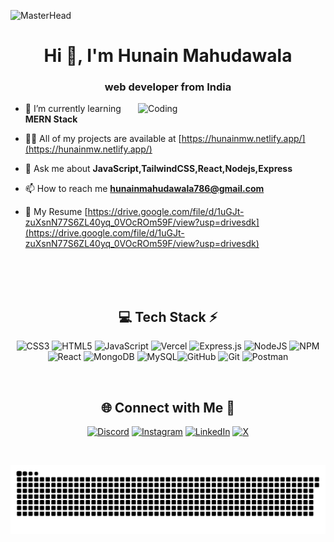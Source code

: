 ![MasterHead](https://user-images.githubusercontent.com/10498744/210012254-234538ff-d198-48aa-8964-37e6fd45d227.gif)
<h1 align="center">Hi 👋, I'm Hunain Mahudawala</h1>
<h3 align="center">web developer from India</h3>

<img align="right" alt="Coding" width="300"  src="https://siddharth.is-a.dev/assets/shigure2.gif">


- 🌱 I’m currently learning **MERN Stack**

- 👨‍💻 All of my projects are available at [https://hunainmw.netlify.app/](https://hunainmw.netlify.app/)

- 💬 Ask me about **JavaScript,TailwindCSS,React,Nodejs,Express**

- 📫 How to reach me **hunainmahudawala786@gmail.com**

- 📄 My Resume [https://drive.google.com/file/d/1uGJt-zuXsnN77S6ZL40yq_0VOcROm59F/view?usp=drivesdk](https://drive.google.com/file/d/1uGJt-zuXsnN77S6ZL40yq_0VOcROm59F/view?usp=drivesdk)


<br/><br/><br/>
<div align="center">


## 💻 Tech Stack ⚡
![CSS3](https://img.shields.io/badge/css3-%231572B6.svg?style=for-the-badge&logo=css3&logoColor=white) ![HTML5](https://img.shields.io/badge/html5-%23E34F26.svg?style=for-the-badge&logo=html5&logoColor=white) ![JavaScript](https://img.shields.io/badge/javascript-%23323330.svg?style=for-the-badge&logo=javascript&logoColor=%23F7DF1E) ![Vercel](https://img.shields.io/badge/vercel-%23000000.svg?style=for-the-badge&logo=vercel&logoColor=white) ![Express.js](https://img.shields.io/badge/express.js-%23404d59.svg?style=for-the-badge&logo=express&logoColor=%2361DAFB) ![NodeJS](https://img.shields.io/badge/node.js-6DA55F?style=for-the-badge&logo=node.js&logoColor=white) ![NPM](https://img.shields.io/badge/NPM-%23CB3837.svg?style=for-the-badge&logo=npm&logoColor=white) ![React](https://img.shields.io/badge/react-%2320232a.svg?style=for-the-badge&logo=react&logoColor=%2361DAFB) ![MongoDB](https://img.shields.io/badge/MongoDB-%234ea94b.svg?style=for-the-badge&logo=mongodb&logoColor=white) ![MySQL](https://img.shields.io/badge/mysql-4479A1.svg?style=for-the-badge&logo=mysql&logoColor=white)![GitHub](https://img.shields.io/badge/github-%23121011.svg?style=for-the-badge&logo=github&logoColor=white) ![Git](https://img.shields.io/badge/git-%23F05033.svg?style=for-the-badge&logo=git&logoColor=white) ![Postman](https://img.shields.io/badge/Postman-FF6C37?style=for-the-badge&logo=postman&logoColor=white) 

</div>
<br/>
<!-- Socials -->
<div align="center">

## 🌐 Connect with Me 🐼
 [![Discord](https://img.shields.io/badge/Discord-%237289DA.svg?logo=discord&logoColor=white)](https://discord.gg/haru_19_) [![Instagram](https://img.shields.io/badge/Instagram-%23E4405F.svg?logo=Instagram&logoColor=white)](https://instagram.com/hunain._.pvt) [![LinkedIn](https://img.shields.io/badge/LinkedIn-%230077B5.svg?logo=linkedin&logoColor=white)](https://linkedin.com/in/hunain-mahudawala)  [![X](https://img.shields.io/badge/X-black.svg?logo=X&logoColor=white)](https://x.com/HaruxD020) 
</div>
<br/>
<div align="center">
  
![snake gif](https://github.com/hunain053/hunain053/blob/output/github-snake-dark.svg)
</div>
